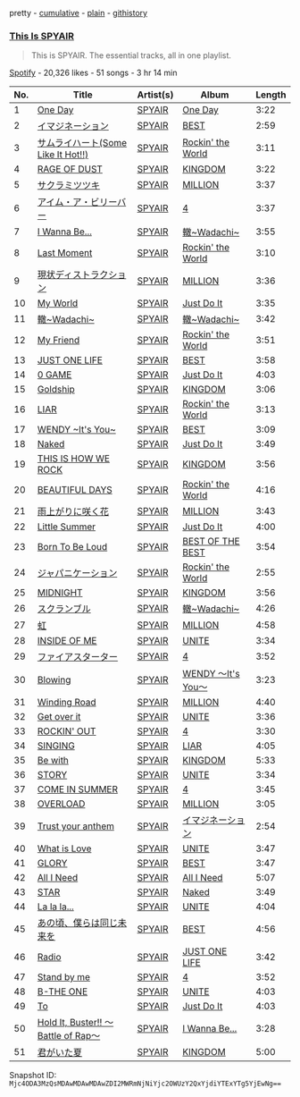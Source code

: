pretty - [cumulative](/playlists/cumulative/37i9dQZF1DZ06evO4iOisK.md) - [plain](/playlists/plain/37i9dQZF1DZ06evO4iOisK) - [githistory](https://github.githistory.xyz/mackorone/spotify-playlist-archive/blob/main/playlists/plain/37i9dQZF1DZ06evO4iOisK)

### [This Is SPYAIR](https://open.spotify.com/playlist/37i9dQZF1DZ06evO4iOisK)

> This is SPYAIR\. The essential tracks, all in one playlist.

[Spotify](https://open.spotify.com/user/spotify) - 20,326 likes - 51 songs - 3 hr 14 min

| No. | Title | Artist(s) | Album | Length |
|---|---|---|---|---|
| 1 | [One Day](https://open.spotify.com/track/4VKImVpGSJ60yBqjiKDPvZ) | [SPYAIR](https://open.spotify.com/artist/7gRg6C2qgQ1F01k3sgyEVt) | [One Day](https://open.spotify.com/album/06vhdKdFBVOac6Vm96FFoB) | 3:22 |
| 2 | [イマジネーション](https://open.spotify.com/track/1xc9r9pgQ3CG7iViKPf0cQ) | [SPYAIR](https://open.spotify.com/artist/7gRg6C2qgQ1F01k3sgyEVt) | [BEST](https://open.spotify.com/album/6tQGlVKPllcFPSmlbv2mVx) | 2:59 |
| 3 | [サムライハート\(Some Like It Hot!!\)](https://open.spotify.com/track/5G0NPSOTLepHxUhEMlVjWj) | [SPYAIR](https://open.spotify.com/artist/7gRg6C2qgQ1F01k3sgyEVt) | [Rockin' the World](https://open.spotify.com/album/0qjPsfOiRvNZiek2McT7AE) | 3:11 |
| 4 | [RAGE OF DUST](https://open.spotify.com/track/3HAVLN7wg1sLZlsFKsA7q0) | [SPYAIR](https://open.spotify.com/artist/7gRg6C2qgQ1F01k3sgyEVt) | [KINGDOM](https://open.spotify.com/album/4uPXRFvnyXL13UV154reKX) | 3:22 |
| 5 | [サクラミツツキ](https://open.spotify.com/track/4Q8Xekfd9ihkVPCBxGK0ec) | [SPYAIR](https://open.spotify.com/artist/7gRg6C2qgQ1F01k3sgyEVt) | [MILLION](https://open.spotify.com/album/1gijAmde8RoTtzFIy4pa58) | 3:37 |
| 6 | [アイム・ア・ビリーバー](https://open.spotify.com/track/2gVEP5chQzs7pHEemZpMBO) | [SPYAIR](https://open.spotify.com/artist/7gRg6C2qgQ1F01k3sgyEVt) | [4](https://open.spotify.com/album/5But7Bof89100t1dGas3vE) | 3:37 |
| 7 | [I Wanna Be...](https://open.spotify.com/track/4Dygh4Ef0TFQQOvKbLGbXf) | [SPYAIR](https://open.spotify.com/artist/7gRg6C2qgQ1F01k3sgyEVt) | [轍\~Wadachi\~](https://open.spotify.com/album/5IgvSUIyXgrR0cvpcOVqho) | 3:55 |
| 8 | [Last Moment](https://open.spotify.com/track/3D8n3PE8BAEfji0q1lw75q) | [SPYAIR](https://open.spotify.com/artist/7gRg6C2qgQ1F01k3sgyEVt) | [Rockin' the World](https://open.spotify.com/album/0qjPsfOiRvNZiek2McT7AE) | 3:10 |
| 9 | [現状ディストラクション](https://open.spotify.com/track/1TIzFMURd9jVYlcVtoNsgo) | [SPYAIR](https://open.spotify.com/artist/7gRg6C2qgQ1F01k3sgyEVt) | [MILLION](https://open.spotify.com/album/1gijAmde8RoTtzFIy4pa58) | 3:36 |
| 10 | [My World](https://open.spotify.com/track/1UuBZ4Q6avTXQH1Kwe4uu8) | [SPYAIR](https://open.spotify.com/artist/7gRg6C2qgQ1F01k3sgyEVt) | [Just Do It](https://open.spotify.com/album/31NpRXdyYJi5TDzG1WQ4bO) | 3:35 |
| 11 | [轍\~Wadachi\~](https://open.spotify.com/track/0AuEHmUQAMbqf9hrXBQcuT) | [SPYAIR](https://open.spotify.com/artist/7gRg6C2qgQ1F01k3sgyEVt) | [轍\~Wadachi\~](https://open.spotify.com/album/5IgvSUIyXgrR0cvpcOVqho) | 3:42 |
| 12 | [My Friend](https://open.spotify.com/track/6W4qYHGBNIeKJPwFq3neX1) | [SPYAIR](https://open.spotify.com/artist/7gRg6C2qgQ1F01k3sgyEVt) | [Rockin' the World](https://open.spotify.com/album/0qjPsfOiRvNZiek2McT7AE) | 3:51 |
| 13 | [JUST ONE LIFE](https://open.spotify.com/track/2vCumCEw0EKMj88IZ659cP) | [SPYAIR](https://open.spotify.com/artist/7gRg6C2qgQ1F01k3sgyEVt) | [BEST](https://open.spotify.com/album/6tQGlVKPllcFPSmlbv2mVx) | 3:58 |
| 14 | [0 GAME](https://open.spotify.com/track/0zqjHT5SlLl8ZVzVHhZPCR) | [SPYAIR](https://open.spotify.com/artist/7gRg6C2qgQ1F01k3sgyEVt) | [Just Do It](https://open.spotify.com/album/31NpRXdyYJi5TDzG1WQ4bO) | 4:03 |
| 15 | [Goldship](https://open.spotify.com/track/0L55g6M5PIh8ljXPHRvpFJ) | [SPYAIR](https://open.spotify.com/artist/7gRg6C2qgQ1F01k3sgyEVt) | [KINGDOM](https://open.spotify.com/album/4uPXRFvnyXL13UV154reKX) | 3:06 |
| 16 | [LIAR](https://open.spotify.com/track/5Pt3oFMcTVxcekKE9wAbx7) | [SPYAIR](https://open.spotify.com/artist/7gRg6C2qgQ1F01k3sgyEVt) | [Rockin' the World](https://open.spotify.com/album/0qjPsfOiRvNZiek2McT7AE) | 3:13 |
| 17 | [WENDY \~It's You\~](https://open.spotify.com/track/5oxpHI7qENIVkUhCDxak9j) | [SPYAIR](https://open.spotify.com/artist/7gRg6C2qgQ1F01k3sgyEVt) | [BEST](https://open.spotify.com/album/6tQGlVKPllcFPSmlbv2mVx) | 3:09 |
| 18 | [Naked](https://open.spotify.com/track/5Nlre0NP8loKSz9uHA8YZX) | [SPYAIR](https://open.spotify.com/artist/7gRg6C2qgQ1F01k3sgyEVt) | [Just Do It](https://open.spotify.com/album/31NpRXdyYJi5TDzG1WQ4bO) | 3:49 |
| 19 | [THIS IS HOW WE ROCK](https://open.spotify.com/track/3BNlW6QAR8xiONRS0wRmPE) | [SPYAIR](https://open.spotify.com/artist/7gRg6C2qgQ1F01k3sgyEVt) | [KINGDOM](https://open.spotify.com/album/4uPXRFvnyXL13UV154reKX) | 3:56 |
| 20 | [BEAUTIFUL DAYS](https://open.spotify.com/track/22wg1cgcSSy8J9goZFXaNg) | [SPYAIR](https://open.spotify.com/artist/7gRg6C2qgQ1F01k3sgyEVt) | [Rockin' the World](https://open.spotify.com/album/0qjPsfOiRvNZiek2McT7AE) | 4:16 |
| 21 | [雨上がりに咲く花](https://open.spotify.com/track/2riW4PnBZZgy4lNvq5UV76) | [SPYAIR](https://open.spotify.com/artist/7gRg6C2qgQ1F01k3sgyEVt) | [MILLION](https://open.spotify.com/album/1gijAmde8RoTtzFIy4pa58) | 3:43 |
| 22 | [Little Summer](https://open.spotify.com/track/3VCel9SsPYeZMQvvz0pNQS) | [SPYAIR](https://open.spotify.com/artist/7gRg6C2qgQ1F01k3sgyEVt) | [Just Do It](https://open.spotify.com/album/31NpRXdyYJi5TDzG1WQ4bO) | 4:00 |
| 23 | [Born To Be Loud](https://open.spotify.com/track/7Fw38gA686VM1lgJUu4ViS) | [SPYAIR](https://open.spotify.com/artist/7gRg6C2qgQ1F01k3sgyEVt) | [BEST OF THE BEST](https://open.spotify.com/album/68QoEUuuoo734ojnUufXJ3) | 3:54 |
| 24 | [ジャパニケーション](https://open.spotify.com/track/4izm2Q9AE1hUWQ7RNjR88p) | [SPYAIR](https://open.spotify.com/artist/7gRg6C2qgQ1F01k3sgyEVt) | [Rockin' the World](https://open.spotify.com/album/0qjPsfOiRvNZiek2McT7AE) | 2:55 |
| 25 | [MIDNIGHT](https://open.spotify.com/track/5KeU7MslMMU4NZcJ2GIJdK) | [SPYAIR](https://open.spotify.com/artist/7gRg6C2qgQ1F01k3sgyEVt) | [KINGDOM](https://open.spotify.com/album/4uPXRFvnyXL13UV154reKX) | 3:56 |
| 26 | [スクランブル](https://open.spotify.com/track/4jBUKFupufxaeaVrwSozbl) | [SPYAIR](https://open.spotify.com/artist/7gRg6C2qgQ1F01k3sgyEVt) | [轍\~Wadachi\~](https://open.spotify.com/album/5IgvSUIyXgrR0cvpcOVqho) | 4:26 |
| 27 | [虹](https://open.spotify.com/track/4025tnZPnd3kpYuGytu3Mo) | [SPYAIR](https://open.spotify.com/artist/7gRg6C2qgQ1F01k3sgyEVt) | [MILLION](https://open.spotify.com/album/1gijAmde8RoTtzFIy4pa58) | 4:58 |
| 28 | [INSIDE OF ME](https://open.spotify.com/track/2kI6bq6q3Ab0FlYFHWInAE) | [SPYAIR](https://open.spotify.com/artist/7gRg6C2qgQ1F01k3sgyEVt) | [UNITE](https://open.spotify.com/album/1ZKqKNaTjM3yuWYRmv33m4) | 3:34 |
| 29 | [ファイアスターター](https://open.spotify.com/track/34zx9CE9xviVXZk5tyj5Ut) | [SPYAIR](https://open.spotify.com/artist/7gRg6C2qgQ1F01k3sgyEVt) | [4](https://open.spotify.com/album/5But7Bof89100t1dGas3vE) | 3:52 |
| 30 | [Blowing](https://open.spotify.com/track/1A5pLyFdYX6QVdQt9Gkp7w) | [SPYAIR](https://open.spotify.com/artist/7gRg6C2qgQ1F01k3sgyEVt) | [WENDY 〜It's You〜](https://open.spotify.com/album/06GqXPj1Cwi3mkNh5TECYQ) | 3:23 |
| 31 | [Winding Road](https://open.spotify.com/track/1kV6pij3pjXHbAbvhehnOY) | [SPYAIR](https://open.spotify.com/artist/7gRg6C2qgQ1F01k3sgyEVt) | [MILLION](https://open.spotify.com/album/1gijAmde8RoTtzFIy4pa58) | 4:40 |
| 32 | [Get over it](https://open.spotify.com/track/0bd3mjHcB0y5NV3j0Qg1rl) | [SPYAIR](https://open.spotify.com/artist/7gRg6C2qgQ1F01k3sgyEVt) | [UNITE](https://open.spotify.com/album/1ZKqKNaTjM3yuWYRmv33m4) | 3:36 |
| 33 | [ROCKIN' OUT](https://open.spotify.com/track/2gIJD9tlR11NQhgrhQPC30) | [SPYAIR](https://open.spotify.com/artist/7gRg6C2qgQ1F01k3sgyEVt) | [4](https://open.spotify.com/album/5But7Bof89100t1dGas3vE) | 3:30 |
| 34 | [SINGING](https://open.spotify.com/track/23CvdoP44hvsQQHzZmBEWB) | [SPYAIR](https://open.spotify.com/artist/7gRg6C2qgQ1F01k3sgyEVt) | [LIAR](https://open.spotify.com/album/5Q7cs4fbLi9ouR8FpLHikk) | 4:05 |
| 35 | [Be with](https://open.spotify.com/track/15ED6FZUHGy0BbTlv7mYhA) | [SPYAIR](https://open.spotify.com/artist/7gRg6C2qgQ1F01k3sgyEVt) | [KINGDOM](https://open.spotify.com/album/4uPXRFvnyXL13UV154reKX) | 5:33 |
| 36 | [STORY](https://open.spotify.com/track/3HXOjRUWG9aIFLj6OiLREp) | [SPYAIR](https://open.spotify.com/artist/7gRg6C2qgQ1F01k3sgyEVt) | [UNITE](https://open.spotify.com/album/1ZKqKNaTjM3yuWYRmv33m4) | 3:34 |
| 37 | [COME IN SUMMER](https://open.spotify.com/track/1qmg9NdpEaRE70MgSjLath) | [SPYAIR](https://open.spotify.com/artist/7gRg6C2qgQ1F01k3sgyEVt) | [4](https://open.spotify.com/album/5But7Bof89100t1dGas3vE) | 3:45 |
| 38 | [OVERLOAD](https://open.spotify.com/track/3zJD8i4v5bM3D7uyxAVI4P) | [SPYAIR](https://open.spotify.com/artist/7gRg6C2qgQ1F01k3sgyEVt) | [MILLION](https://open.spotify.com/album/1gijAmde8RoTtzFIy4pa58) | 3:05 |
| 39 | [Trust your anthem](https://open.spotify.com/track/3DpDfPEqWG3KIz6iaGPaIA) | [SPYAIR](https://open.spotify.com/artist/7gRg6C2qgQ1F01k3sgyEVt) | [イマジネーション](https://open.spotify.com/album/7agIWNYo87cjSudbijhzVu) | 2:54 |
| 40 | [What is Love](https://open.spotify.com/track/645NspLTl3SA4mqnVtptar) | [SPYAIR](https://open.spotify.com/artist/7gRg6C2qgQ1F01k3sgyEVt) | [UNITE](https://open.spotify.com/album/1ZKqKNaTjM3yuWYRmv33m4) | 3:47 |
| 41 | [GLORY](https://open.spotify.com/track/09d17LY5kmCMBgcxgs8xoV) | [SPYAIR](https://open.spotify.com/artist/7gRg6C2qgQ1F01k3sgyEVt) | [BEST](https://open.spotify.com/album/6tQGlVKPllcFPSmlbv2mVx) | 3:47 |
| 42 | [All I Need](https://open.spotify.com/track/0V42vftKrkhKskoASUG13A) | [SPYAIR](https://open.spotify.com/artist/7gRg6C2qgQ1F01k3sgyEVt) | [All I Need](https://open.spotify.com/album/463XqUTaykWu0IW906Ls6j) | 5:07 |
| 43 | [STAR](https://open.spotify.com/track/6tWWNHpJMwIsy3NeSGGvYi) | [SPYAIR](https://open.spotify.com/artist/7gRg6C2qgQ1F01k3sgyEVt) | [Naked](https://open.spotify.com/album/3KYvw9yizdKqQPa7K1iEd9) | 3:49 |
| 44 | [La la la...](https://open.spotify.com/track/1wQvj3pThSir8In5NhulMK) | [SPYAIR](https://open.spotify.com/artist/7gRg6C2qgQ1F01k3sgyEVt) | [UNITE](https://open.spotify.com/album/1ZKqKNaTjM3yuWYRmv33m4) | 4:04 |
| 45 | [あの頃、僕らは同じ未来を](https://open.spotify.com/track/1gR5yiekZEQtB0XLS4LBx5) | [SPYAIR](https://open.spotify.com/artist/7gRg6C2qgQ1F01k3sgyEVt) | [BEST](https://open.spotify.com/album/6tQGlVKPllcFPSmlbv2mVx) | 4:56 |
| 46 | [Radio](https://open.spotify.com/track/4Li77YJ1PAvh1H3l3E6AiB) | [SPYAIR](https://open.spotify.com/artist/7gRg6C2qgQ1F01k3sgyEVt) | [JUST ONE LIFE](https://open.spotify.com/album/5A7EqhnNTiZRwqkxbu25So) | 3:42 |
| 47 | [Stand by me](https://open.spotify.com/track/1qXYlZxHMMoLyIG7nTHatU) | [SPYAIR](https://open.spotify.com/artist/7gRg6C2qgQ1F01k3sgyEVt) | [4](https://open.spotify.com/album/5But7Bof89100t1dGas3vE) | 3:52 |
| 48 | [B\-THE ONE](https://open.spotify.com/track/0fRKHLnHPG8DcO7Gytr4sv) | [SPYAIR](https://open.spotify.com/artist/7gRg6C2qgQ1F01k3sgyEVt) | [UNITE](https://open.spotify.com/album/1ZKqKNaTjM3yuWYRmv33m4) | 4:03 |
| 49 | [To](https://open.spotify.com/track/5ZB7Y0zNKrJCg5Mq3qXW3x) | [SPYAIR](https://open.spotify.com/artist/7gRg6C2qgQ1F01k3sgyEVt) | [Just Do It](https://open.spotify.com/album/1D5hC2BtE1Dy7UFSdKwG33) | 4:03 |
| 50 | [Hold It, Buster!! 〜Battle of Rap〜](https://open.spotify.com/track/4rdBB2adAtweJmY76Haoxw) | [SPYAIR](https://open.spotify.com/artist/7gRg6C2qgQ1F01k3sgyEVt) | [I Wanna Be...](https://open.spotify.com/album/3ymMxpfCF7NC6aqWktAe7n) | 3:28 |
| 51 | [君がいた夏](https://open.spotify.com/track/4ZE0oGkJo6jSWtg2nKKdUi) | [SPYAIR](https://open.spotify.com/artist/7gRg6C2qgQ1F01k3sgyEVt) | [KINGDOM](https://open.spotify.com/album/4uPXRFvnyXL13UV154reKX) | 5:00 |

Snapshot ID: `Mjc4ODA3MzQsMDAwMDAwMDAwZDI2MWRmNjNiYjc2OWUzY2QxYjdiYTExYTg5YjEwNg==`
